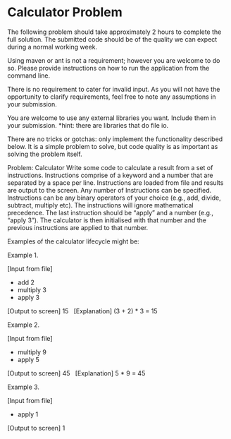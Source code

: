 # Calculator Problem

The following problem should take approximately 2 hours to complete the full solution.  The submitted code should be of the quality we can expect during a normal working week.

Using maven or ant is not a requirement; however you are welcome to do so.  Please provide instructions on how to run the application from the command line.  

There is no requirement to cater for invalid input.  As you will not have the opportunity to clarify requirements, feel free to note any assumptions in your submission.

You are welcome to use any external libraries you want.  Include them in your submission.  *hint: there are libraries that do file io.

There are no tricks or gotchas: only implement the functionality described below.  It is a simple problem to solve, but code quality is as important as solving the problem itself.


Problem: Calculator
Write some code to calculate a result from a set of instructions.  Instructions comprise of a keyword and a number that are separated by a space per line.  Instructions are loaded from file and results are output to the screen. Any number of Instructions can be specified. Instructions can be any binary operators of your choice (e.g., add, divide, subtract, multiply etc).  The instructions will ignore mathematical precedence. The last instruction should be “apply” and a number (e.g., “apply 3”). The calculator is then initialised with that number and the previous instructions are applied to that number.

Examples of the calculator lifecycle might be:

Example 1.

[Input from file]
* add 2
* multiply 3
* apply 3

[Output to screen]
15
 
[Explanation]
(3 + 2) * 3 = 15
 

Example 2.

[Input from file]
* multiply 9
* apply 5

[Output to screen]
45
 
[Explanation]
5 * 9 = 45


Example 3.

[Input from file]
* apply 1

[Output to screen]
1